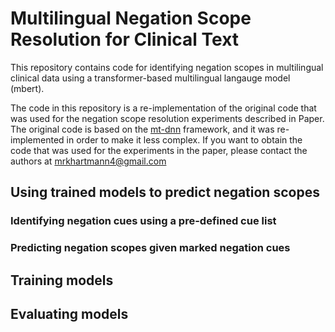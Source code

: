 # Multilingual Negation Scope Resolution for Clinical Text
This repository contains code for identifying negation scopes in multilingual clinical data using a transformer-based multilingual langauge model (mbert).


The code in this repository is a re-implementation of the original code that was used for the negation scope resolution experiments described in Paper. The original code is based on the [mt-dnn](https://github.com/namisan/mt-dnn) framework, and it was re-implemented in order to make it less complex. If you want to obtain the code that was used for the experiments in the paper, please contact the authors at mrkhartmann4@gmail.com
## Using trained models to predict negation scopes
### Identifying negation cues using a pre-defined cue list
### Predicting negation scopes given marked negation cues
## Training models
## Evaluating models
